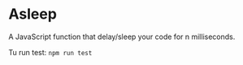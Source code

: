 # Asleep

A JavaScript function that delay/sleep your code for n milliseconds.

Tu run test: `npm run test`
